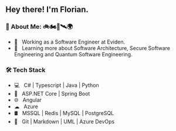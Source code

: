 <h2> Hey there! I'm Florian.</h2>

<h3> 🤖 About Me: 🚲🏍🚀🛰🌍 </h3>

- 💼 &nbsp; Working as a Software Engineer at Eviden.
- 🌱 &nbsp; Learning more about Software Architecture, Secure Software Engineering and Quantum Software Engineering.

<h3>🛠 Tech Stack</h3>

- 💻 &nbsp; C# | Typescript | Java | Python 
- 📒 &nbsp; ASP.NET Core | Spring Boot
- 🌐 &nbsp; Angular
- ☁ &nbsp; Azure
- 🛢 &nbsp; MSSQL | Redis | MySQL | PostgreSQL
- 🔧 &nbsp; Git | Markdown | UML | Azure DevOps
